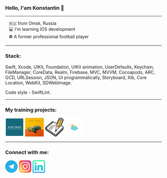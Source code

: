 ### Hello, I'am Konstantin 👋
___

&nbsp; &nbsp;🇷🇺 from Omsk, Russia
<br /> &nbsp; &nbsp;💻 I'm learning IOS development
<br /> &nbsp; &nbsp;⚽️ A former professional football player

___

### Stack:
Swift, Xcode, UIKit, Foundation, UIKit animation, UserDefaults, Keychain, FileManager, CoreData, Realm, Firebase, MVC, MVVM, Cocoapods, ARC, GCD, URLSession, JSON, UI programmatically, Storyboard, Xib, Core Location, WebKit, SDWebImage.

Сode style - SwiftLint.

___

### My training projects:

[<img src="https://github.com/Dmitrievskij90/Readme/blob/main/AppScreenshots/NewsApp/App%20icon.png" height='60'>][news app]
[<img src="https://github.com/Dmitrievskij90/Readme/blob/main/AppScreenshots/MainRoad/app_icon.png" height='60'>][main road]
[<img src="https://github.com/Dmitrievskij90/Readme/blob/main/AppScreenshots/RealmShop/ic_pencil.png" height='60'>][realm shop]
[<img src="https://github.com/Dmitrievskij90/Readme/blob/main/AppScreenshots/WeatherApp/1024.png" height='60'>][weather app]

[weather app]: https://github.com/Dmitrievskij90/WeatherApp-IOS
[realm shop]: https://github.com/Dmitrievskij90/Realm-Shop
[main road]: https://github.com/Dmitrievskij90/Main-Road.
[news app]: https://github.com/Dmitrievskij90/NewsApp/tree/main
___

### Connect with me:


[<img src="https://github.com/Dmitrievskij90/Dmitrievskij90/blob/main/Assets/telegram.png" height='40'>][telegram]
[<img src="https://github.com/Dmitrievskij90/Dmitrievskij90/blob/main/Assets/instagram.png" height='40'>][instagram]
[<img src="https://github.com/Dmitrievskij90/Dmitrievskij90/blob/main/Assets/linkedin.png" height='40'>][linkedin]

[linkedin]: https://www.linkedin.com/in/константин-дмитриевский-7b4b59203
[instagram]: https://instagram.com/dmitrievskiy_k
[telegram]: https://t.me/Dmitrievskij90
